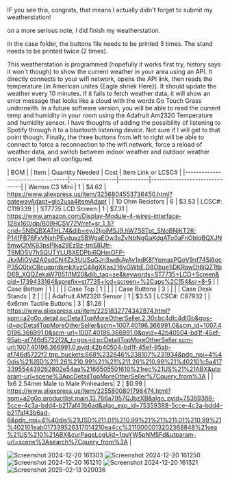 IF you see this, congrats, that means I actually didn't forget to submit my weatherstation!

on a more serious note, I did finish my weatherstation.

In the case folder, the buttons file needs to be printed 3 times. The stand needs to be printed twice (2 times). 

This weatherstation is programmed (hopefully it works first try, history says it won't though) to show the current weather in your area using an API. It directly connects to your wifi network, opens the API link, then reads the temperature (in American unites {Eagle shriek Here}). It should update the weather every 10 minutes. If it fails to fetch weather data, it will show an error message that looks like a cloud with the words Go Touch Grass underneith. In a future software version, you will be able to read the current temp and humidity in your room using the Adafruit Am2320 Temperature and humidity sensor. I have thoughts of adding the possibility of listening to Spotify through it to a bluetooth listening device. Not sure if I will get to that point though. Finally, the three buttons from left to right will be able to connect to force a reconnection to the wifi network, force a reload of weather data, and switch between indoor weather and outdoor weather once I get them all configured.



| BOM                                                                                             |
| Item                              | Quantity Needed | Cost      | Item Link or LCSC#            |
|-----------------------------------|-----------------|-----------|-------------------------------|
| Wemos C3 Mini                     | 1               | $4.62     | https://www.aliexpress.us/item/3256804553736450.html?gatewayAdapt=glo2usa4itemAdapt |
| 10 Ohm Resistors                  | 6               | $3.53     | LCSC#: C119339                |
| ST7735 LCD Screen                 | 1               | $7.31     | https://www.amazon.com/Display-Module-4-wires-interface-128x160/dp/B09HCSV72V/ref=sr_1_5?crid=5NBQBXATHL74&dib=eyJ2IjoiMSJ9.hW7S8Tpt_SNoBNjKT2K-P14fFB76FxVNxhPEyduez5BWgaEOw3sZyNbNgGaKdgATo0aFnObIqBQXJN5mwCtVK83psPIka29EzBz-tmS8Ufr-T9MDSV7hSQUTYLU8XEDPbi6QHmOFP-JkxMiOVd2A0sdCN4Zx3UUSuGJri3wdkAyAv1xdK8fYpmasPQoV9nf74Si6gcP35O0txCBcuqordkmkXvzC48gXKas216vGWbE.O8Obue1iDKRawDt6iQZTtbD6B_XQQZekaW7051i1M20&dib_tag=se&keywords=ST7735+LCD+Screen&qid=1739433164&sprefix=st7735+lcd+screen+%2Caps%2C154&sr=8-5 |
| Case Bottom                       | 1               |           |                               |
| Case Top                          | 1               |           |                               |
| Case Buttons                      | 3               |           |                               |
| Case Desk Stands                  | 2               |           |                               |
| Adafruit AM2320 Sensor            | 1               | $3.53     | LCSC#: C87932                 |
| 6x6mm Tactile Buttons             | 3               | $1.26    | https://www.aliexpress.us/item/2251832774342874.html?spm=a2g0o.detail.pcDetailTopMoreOtherSeller.2.30cbc4dIc4dIGb&gps-id=pcDetailTopMoreOtherSeller&scm=1007.40196.366991.0&scm_id=1007.40196.366991.0&scm-url=1007.40196.366991.0&pvid=42b40504-bd1f-45ef-95ab-af746d5722f2&_t=gps-id:pcDetailTopMoreOtherSeller,scm-url:1007.40196.366991.0,pvid:42b40504-bd1f-45ef-95ab-af746d5722f2,tpp_buckets:668%232846%238107%231934&pdp_npi=4%40dis%21USD%211.26%210.99%21%21%211.26%210.99%21%402101c5a417339554439262802e54aa%2166505501610%21rec%21US%21%21ABX&utparam-url=scene%3ApcDetailTopMoreOtherSeller%7Cquery_from%3A |
| 1x6 2.54mm Male to Male Pinheaders| 2               |  $0.99    | https://www.aliexpress.us/item/2255800801798474.html?spm=a2g0o.productlist.main.13.766a7957QJbzXB&algo_pvid=75359388-5cce-4c3a-bdd4-b217af43b6ad&algo_exp_id=75359388-5cce-4c3a-bdd4-b217af43b6ad-6&pdp_npi=4%40dis%21USD%211.01%210.99%21%21%211.01%210.99%21%402101eab017339526317014210ea4cc%2110000013202368848%21sea%21US%210%21ABX&curPageLogUid=1quYW5pNM5Fd&utparam-url=scene%3Asearch%7Cquery_from%3A |

![Screenshot 2024-12-20 161303](https://github.com/user-attachments/assets/f371bd06-e74d-4f4e-8329-4afab93cf559)
![Screenshot 2024-12-20 161250](https://github.com/user-attachments/assets/f739387e-a804-429b-83a1-18d89d161c9b)
![Screenshot 2024-12-20 161210](https://github.com/user-attachments/assets/743d1cf7-3984-45be-8957-a01d4fac4dc6)
![Screenshot 2024-12-20 161321](https://github.com/user-attachments/assets/56704104-19eb-484b-b6d2-00cb3bf123eb)
![Screenshot 2025-02-13 020036](https://github.com/user-attachments/assets/84a5382e-9f04-4208-9c32-01c59bac09d9)
